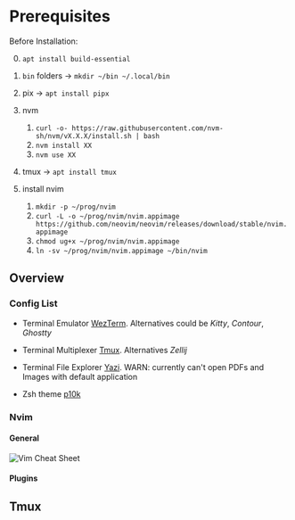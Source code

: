 # Prerequisites

Before Installation:

0. `apt install build-essential`
0. `bin` folders -> `mkdir ~/bin ~/.local/bin`

1. pix -> `apt install pipx`
2. nvm
    1. `curl -o- https://raw.githubusercontent.com/nvm-sh/nvm/vX.X.X/install.sh | bash`
    2. `nvm install XX`
    3. `nvm use XX`

3. tmux -> `apt install tmux`
4. install nvim
    1. `mkdir -p ~/prog/nvim`
    2. `curl -L -o ~/prog/nvim/nvim.appimage https://github.com/neovim/neovim/releases/download/stable/nvim.appimage`
    3. `chmod ug+x ~/prog/nvim/nvim.appimage`
    4. `ln -sv ~/prog/nvim/nvim.appimage ~/bin/nvim`

## Overview

### Config List

- Terminal Emulator [WezTerm](https://wezfurlong.org/wezterm/index.html). Alternatives could be *Kitty*, *Contour*, *Ghostty*
- Terminal Multiplexer [Tmux](https://github.com/tmux/tmux/wiki). Alternatives *Zellij*
- Terminal File Explorer [Yazi](https://yazi-rs.github.io/). WARN: currently can't open PDFs and Images with default application

- Zsh theme [p10k](https://github.com/romkatv/powerlevel10k)

### Nvim

#### General

![Vim Cheat Sheet](http://www.viemu.com/vi-vim-cheat-sheet.gif)

#### Plugins

## Tmux
